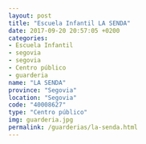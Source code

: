 ```yaml
---
layout: post
title: "Escuela Infantil LA SENDA"
date: 2017-09-20 20:57:05 +0200
categories:
- Escuela Infantil
- segovia
- segovia
- Centro público
- guarderia
name: "LA SENDA"
province: "Segovia"
location: "Segovia"
code: "40008627"
type: "Centro público"
img: guarderia.jpg
permalink: /guarderias/la-senda.html
---
```

